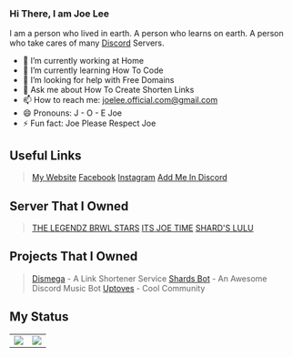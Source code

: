 ### Hi There, I am Joe Lee

I am a person who lived in earth. A person who learns on earth. A person who take cares of many [Discord](https://discord.com) Servers.



- 🔭 I’m currently working at Home
- 🌱 I’m currently learning How To Code 
- 🤔 I’m looking for help with Free Domains
- 💬 Ask me about How To Create Shorten Links
- 📫 How to reach me: joelee.official.com@gmail.com
- 😄 Pronouns: J - O - E Joe
- ⚡ Fun fact: Joe Please Respect Joe 



## Useful Links

> [My Website](https://www.joelee.ga)
> [Facebook](https://fb.com/joelee2008)
> [Instagram](https://Instagram.com/cheeyong_08)
> [Add Me In Discord](https://www.joelee.ga/discord)
## Server That I Owned 

> [THE LEGENDZ BRWL STARS](https://discord.gg/MpdByee)
> [ITS JOE TIME](https://discord.gg/eCFNU7m)
> [SHARD'S LULU](https://discord.gg/f6WTfguWP4)
## Projects That I Owned

> [Dismega](https://www.disme.ga) - A Link Shortener Service
> [Shards Bot](https://www.shards.ga) - An Awesome Discord Music Bot
> [Uptoves](https://www.uptoves.ga) - Cool Community

## My Status

<table>
  <tr>
    <td align="center" style="padding=0;width=50%;">
      <img align="center" style="padding=0;" src="https://github-readme-stats.vercel.app/api/?username=joeleeofficial&show_icons=true&title_color=4F8CC9&text_color=9f9f9f&bg_color=00000000&hide_border=true&icon_color=4F8CC9&hide_title=true&count_private=true" />
    </td>
    <td align="center" style="padding=0;width=50%;">
      <img align="center" style="padding=0;" src="https://github-readme-stats.quantumlytangled.vercel.app/api/top-langs/?username=joeleeofficial&layout=compact&show_icons=true&title_color=4F8CC9&text_color=9f9f9f&bg_color=00000000&hide_border=true&icon_color=00000000&count_private=true&hide=lua" />
    </td>
  </tr>
</table>




